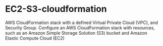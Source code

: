 # EC2-S3-cloudformation
AWS CloudFormation stack with a defined Virtual Private Cloud (VPC), and Security Group. Configure an AWS CloudFormation stack with resources, such as an Amazon Simple Storage Solution (S3) bucket and Amazon Elastic Compute Cloud (EC2)
